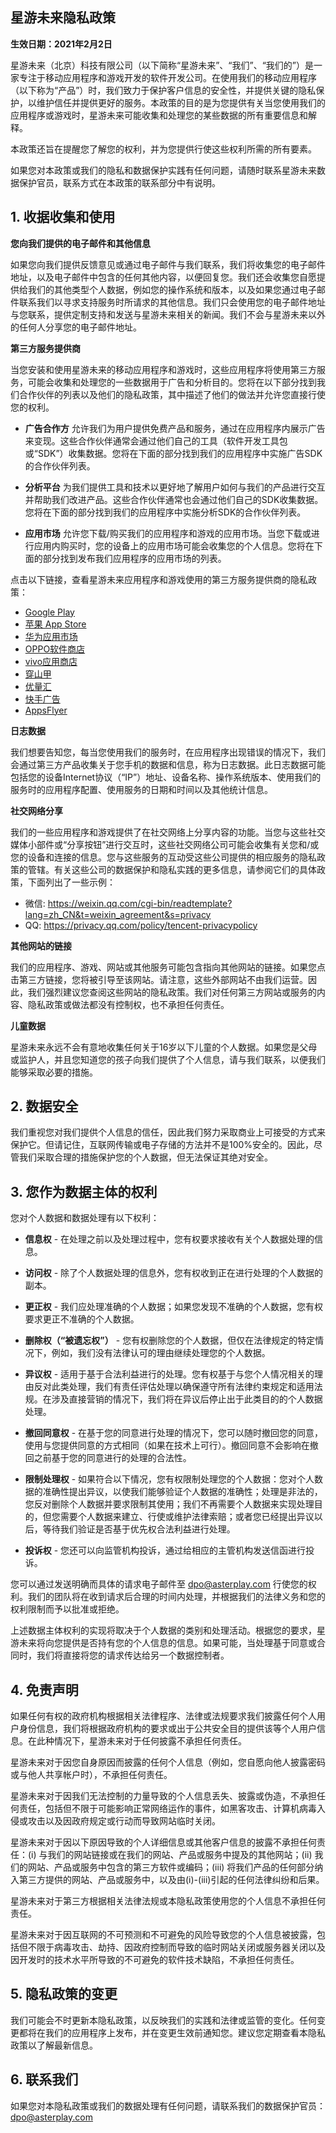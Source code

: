 ## 星游未来隐私政策

**生效日期：2021年2月2日**

星游未来（北京）科技有限公司（以下简称“星游未来”、“我们”、“我们的”）是一家专注于移动应用程序和游戏开发的软件开发公司。在使用我们的移动应用程序（以下称为“产品”）时，我们致力于保护客户信息的安全性，并提供关键的隐私保护，以维护信任并提供更好的服务。本政策的目的是为您提供有关当您使用我们的应用程序或游戏时，星游未来可能收集和处理您的某些数据的所有重要信息和解释。

本政策还旨在提醒您了解您的权利，并为您提供行使这些权利所需的所有要素。

如果您对本政策或我们的隐私和数据保护实践有任何问题，请随时联系星游未来数据保护官员，联系方式在本政策的联系部分中有说明。

## 1. 收据收集和使用

**您向我们提供的电子邮件和其他信息**

如果您向我们提供反馈意见或通过电子邮件与我们联系，我们将收集您的电子邮件地址，以及电子邮件中包含的任何其他内容，以便回复您。我们还会收集您自愿提供给我们的其他类型个人数据，例如您的操作系统和版本，以及如果您通过电子邮件联系我们以寻求支持服务时所请求的其他信息。我们只会使用您的电子邮件地址与您联系，提供定制支持和发送与星游未来相关的新闻。我们不会与星游未来以外的任何人分享您的电子邮件地址。

**第三方服务提供商**

当您安装和使用星游未来的移动应用程序和游戏时，这些应用程序将使用第三方服务，可能会收集和处理您的一些数据用于广告和分析目的。您将在以下部分找到我们合作伙伴的列表以及他们的隐私政策，其中描述了他们的做法并允许您直接行使您的权利。

* **广告合作方** 允许我们为用户提供免费产品和服务，通过在应用程序内展示广告来变现。这些合作伙伴通常会通过他们自己的工具（软件开发工具包或“SDK”）收集数据。您将在下面的部分找到我们的应用程序中实施广告SDK的合作伙伴列表。

* **分析平台** 为我们提供工具和技术以更好地了解用户如何与我们的产品进行交互并帮助我们改进产品。这些合作伙伴通常也会通过他们自己的SDK收集数据。您将在下面的部分找到我们的应用程序中实施分析SDK的合作伙伴列表。

* **应用市场** 允许您下载/购买我们的应用程序和游戏的应用市场。当您下载或进行应用内购买时，您的设备上的应用市场可能会收集您的个人信息。您将在下面的部分找到发布我们应用程序的应用市场的列表。

点击以下链接，查看星游未来应用程序和游戏使用的第三方服务提供商的隐私政策：

*   [Google Play](https://www.google.com/policies/privacy/)
*   [苹果 App Store](https://www.apple.com/legal/privacy/)
*   [华为应用市场](https://privacy.consumer.huawei.com/legal/hiapp/privacy-statement.htm?country=CN&branchid=2&language=zh_CN)
*   [OPPO软件商店](https://activity-cdo.heytapimage.com/cdo-activity/static/202210/25/store-PrivacyHeyTap/100200/index.html?c=0&agreementType=3)
*   [vivo应用商店](https://www.vivo.com.cn/about-vivo/vivo-privacy-policy)
*   [穿山甲](https://www.csjplatform.com/privacy)
*   [优量汇](https://e.qq.com/optout.html)
*   [快手广告](https://u.kuaishou.com/home/detail/1290)
*   [AppsFlyer](https://www.appsflyer.com/product/security-and-privacy/)

**日志数据**

我们想要告知您，每当您使用我们的服务时，在应用程序出现错误的情况下，我们会通过第三方产品收集关于您手机的数据和信息，称为日志数据。此日志数据可能包括您的设备Internet协议（“IP”）地址、设备名称、操作系统版本、使用我们的服务时的应用程序配置、使用服务的日期和时间以及其他统计信息。

**社交网络分享**

我们的一些应用程序和游戏提供了在社交网络上分享内容的功能。当您与这些社交媒体小部件或“分享按钮”进行交互时，这些社交网络公司可能会收集有关您和/或您的设备和连接的信息。您与这些服务的互动受这些公司提供的相应服务的隐私政策的管辖。有关这些公司的数据保护和隐私实践的更多信息，请参阅它们的具体政策，下面列出了一些示例：

* 微信: https://weixin.qq.com/cgi-bin/readtemplate?lang=zh_CN&t=weixin_agreement&s=privacy
* QQ: https://privacy.qq.com/policy/tencent-privacypolicy

**其他网站的链接**

我们的应用程序、游戏、网站或其他服务可能包含指向其他网站的链接。如果您点击第三方链接，您将被引导至该网站。请注意，这些外部网站不由我们运营。因此，我们强烈建议您查阅这些网站的隐私政策。我们对任何第三方网站或服务的内容、隐私政策或做法都没有控制权，也不承担任何责任。

**儿童数据**

星游未来永远不会有意地收集任何关于16岁以下儿童的个人数据。如果您是父母或监护人，并且您知道您的孩子向我们提供了个人信息，请与我们联系，以便我们能够采取必要的措施。

## 2. 数据安全

我们重视您对我们提供个人信息的信任，因此我们努力采取商业上可接受的方式来保护它。但请记住，互联网传输或电子存储的方法并不是100%安全的。因此，尽管我们采取合理的措施保护您的个人数据，但无法保证其绝对安全。

## 3. 您作为数据主体的权利

您对个人数据和数据处理有以下权利：

* **信息权** - 在处理之前以及处理过程中，您有权要求接收有关个人数据处理的信息。

* **访问权** - 除了个人数据处理的信息外，您有权收到正在进行处理的个人数据的副本。

* **更正权** - 我们应处理准确的个人数据；如果您发现不准确的个人数据，您有权要求更正不准确的个人数据。

* **删除权（“被遗忘权”）**  - 您有权删除您的个人数据，但仅在法律规定的特定情况下，例如，我们没有法律认可的理由继续处理您的个人数据。

* **异议权** - 适用于基于合法利益进行的处理。您有权基于与您个人情况相关的理由反对此类处理，我们有责任评估处理以确保遵守所有法律约束规定和适用法规。在涉及直接营销的情况下，我们将在异议后停止出于此类目的的个人数据处理。

* **撤回同意权** - 在基于您的同意进行处理的情况下，您可以随时撤回您的同意，使用与您提供同意的方式相同（如果在技术上可行）。撤回同意不会影响在撤回之前基于您的同意进行的处理的合法性。

* **限制处理权** - 如果符合以下情况，您有权限制处理您的个人数据：您对个人数据的准确性提出异议，以使我们能够验证个人数据的准确性；处理是非法的，您反对删除个人数据并要求限制其使用；我们不再需要个人数据来实现处理目的，但您需要个人数据来建立、行使或维护法律索赔；或者您已经提出异议以后，等待我们验证是否基于优先权合法利益进行处理。

* **投诉权** - 您还可以向监管机构投诉，通过给相应的主管机构发送信函进行投诉。

您可以通过发送明确而具体的请求电子邮件至 dpo@asterplay.com 行使您的权利。我们的团队将在收到请求后合理的时间内处理，并根据我们的法律义务和您的权利限制而予以批准或拒绝。

上述数据主体权利的实现将取决于个人数据的类别和处理活动。根据您的要求，星游未来将向您提供是否持有您的个人信息的信息。如果可能，当处理基于同意或合同时，我们将直接将您的请求传达给另一个数据控制者。

## 4. 免责声明

如果任何有权的政府机构根据相关法律程序、法律或法规要求我们披露任何个人用户身份信息，我们将根据政府机构的要求或出于公共安全目的提供该等个人用户信息。在此种情况下，星游未来对于任何披露不承担任何责任。

星游未来对于因您自身原因而披露的任何个人信息（例如，您自愿向他人披露密码或与他人共享帐户时），不承担任何责任。

星游未来对于因我们无法控制的力量导致的个人信息丢失、披露或伪造，不承担任何责任，包括但不限于可能影响正常网络运作的事件，如黑客攻击、计算机病毒入侵或攻击以及因政府规定或行动而导致网站临时关闭。

星游未来对于因以下原因导致的个人详细信息或其他客户信息的披露不承担任何责任：(i) 与我们的网站链接或在我们的网站、产品或服务中提及的其他网站；(ii) 我们的网站、产品或服务中包含的第三方软件或编码；(iii) 将我们产品的任何部分纳入第三方提供的网站、产品或服务中，以及由(i)-(iii)引起的任何法律纠纷和后果。

星游未来对于第三方根据相关法律法规或本隐私政策使用您的个人信息不承担任何责任。

星游未来对于因互联网的不可预测和不可避免的风险导致您的个人信息被披露，包括但不限于病毒攻击、劫持、因政府控制而导致的临时网站关闭或服务器关闭以及因开发时的技术水平所导致的不可避免的软件技术缺陷，不承担任何责任。

## 5. 隐私政策的变更

我们可能会不时更新本隐私政策，以反映我们的实践和法律或监管的变化。任何变更都将在我们的应用程序上发布，并在变更生效前通知您。建议您定期查看本隐私政策以了解最新信息。

## 6. 联系我们

如果您对本隐私政策或我们的数据处理有任何问题，请联系我们的数据保护官员：dpo@asterplay.com


